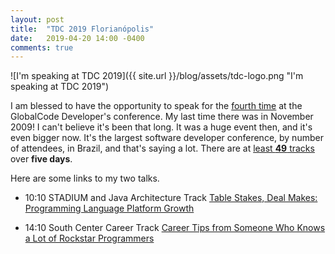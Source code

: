 ```yaml
---
layout: post
title:  "TDC 2019 Florianópolis"
date:   2019-04-20 14:00 -0400
comments: true
---
```



![I'm speaking at TDC 2019]({{
   site.url }}/blog/assets/tdc-logo.png "I'm speaking at TDC 2019")

I am blessed to have the opportunity to speak for the [fourth
time](http://purl.oclc.org/NET/edburns/speaking-engagements/) at the
GlobalCode Developer's conference.  My last time there was in November
2009!  I can't believe it's been that long.  It was a huge event then,
and it's even bigger now.  It's the largest software developer
conference, by number of attendees, in Brazil, and that's saying a lot.
There are at [least **49**
tracks](http://www.thedevelopersconference.com.br/tdc/2019/florianopolis/trilhas)
over **five days**.

Here are some links to my two talks.

* 10:10 STADIUM and Java Architecture Track [Table Stakes, Deal Makes: Programming Language Platform Growth](http://www.thedevelopersconference.com.br/tdc/2019/florianopolis/trilha-arquitetura-java)

* 14:10 South Center Career Track [Career Tips from Someone Who Knows a Lot of Rockstar Programmers](http://www.thedevelopersconference.com.br/tdc/2019/florianopolis/trilha-carreiras-e-mentoria)

